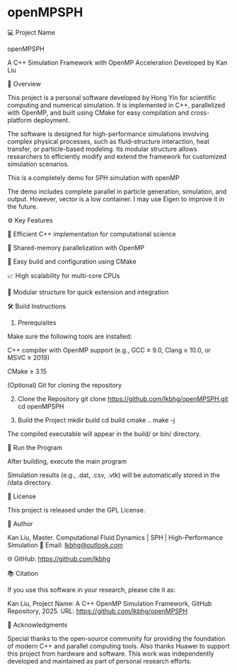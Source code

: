 # openMPSPH

💻 Project Name

openMPSPH

A C++ Simulation Framework with OpenMP Acceleration
Developed by Kan Liu

🧩 Overview

This project is a personal software developed by Hong Yin for scientific computing and numerical simulation.
It is implemented in C++, parallelized with OpenMP, and built using CMake for easy compilation and cross-platform deployment.

The software is designed for high-performance simulations involving complex physical processes, such as fluid–structure interaction, heat transfer, or particle-based modeling.
Its modular structure allows researchers to efficiently modify and extend the framework for customized simulation scenarios.

This is a completely demo for SPH simulation with openMP

The demo includes complete parallel in particle generation, simulation, and output. 
However, vector is a low container. I may use Eigen to improve it in the future.

⚙️ Key Features

🧮 Efficient C++ implementation for computational science

🔀 Shared-memory parallelization with OpenMP

🧱 Easy build and configuration using CMake

📈 High scalability for multi-core CPUs

🧰 Modular structure for quick extension and integration


🛠️ Build Instructions
1. Prerequisites

Make sure the following tools are installed:

C++ compiler with OpenMP support (e.g., GCC ≥ 9.0, Clang ≥ 10.0, or MSVC ≥ 2019)

CMake ≥ 3.15

(Optional) Git for cloning the repository

2. Clone the Repository
git clone https://github.com/lkbhg/openMPSPH.git
cd openMPSPH

3. Build the Project
mkdir build
cd build
cmake ..
make -j


The compiled executable will appear in the build/ or bin/ directory.

🚀 Run the Program

After building, execute the main program


Simulation results (e.g., .dat, .csv, .vtk) will be automatically stored in the /data directory.



📜 License

This project is released under the GPL License.

👤 Author

Kan Liu, Master.
Computational Fluid Dynamics | SPH | High-Performance Simulation
📧 Email: lkbhg@outlook.com

🌐 GitHub: https://github.com/lkbhg

📚 Citation

If you use this software in your research, please cite it as:

Kan Liu, Project Name: A C++ OpenMP Simulation Framework, GitHub Repository, 2025.
URL: https://github.com/lkbhg/openMPSPH

🌟 Acknowledgments

Special thanks to the open-source community for providing the foundation of modern C++ and parallel computing tools.
Also thanks Huawei to support this project from hardware and software.
This work was independently developed and maintained as part of personal research efforts.
